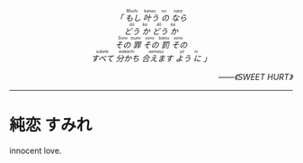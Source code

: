 <p style="text-align: center; font-style: italic" align="center"><i>「<ruby>
  もし<rp>(</rp><rt>Moshi</rt><rp>)</rp>
  叶う<rp>(</rp><rt>kanau</rt><rp>)</rp>
  の<rp>(</rp><rt>no</rt><rp>)</rp>
  なら<rp>(</rp><rt>nara</rt><rp>)</rp>
</ruby><br><ruby>
  どう<rp>(</rp><rt>dō</rt><rp>)</rp>
  か<rp>(</rp><rt>ka</rt><rp>)</rp>
  どう<rp>(</rp><rt>dō</rt><rp>)</rp>
  か<rp>(</rp><rt>ka</rt><rp>)</rp>
</ruby><br><ruby>
  その<rp>(</rp><rt>Sono</rt><rp>)</rp>
  罪<rp>(</rp><rt>tsumi</rt><rp>)</rp>
  その<rp>(</rp><rt>sono</rt><rp>)</rp>
  罰<rp>(</rp><rt>batsu</rt><rp>)</rp>
  その<rp>(</rp><rt>sono</rt><rp>)</rp>
</ruby><br><ruby>
  すべて<rp>(</rp><rt>subete</rt><rp>)</rp>
  分かち<rp>(</rp><rt>wakachi</rt><rp>)</rp>
  合えます<rp>(</rp><rt>aemasu</rt><rp>)</rp>
  よう<rp>(</rp><rt>yō</rt><rp>)</rp>
  に<rp>(</rp><rt>ni</rt><rp>)</rp>
  </ruby>」</i></p>

<p style="text-align: right; font-style: italic" align="right"><i>——《SWEET HURT》</i></p>

---

# 純恋 すみれ

innocent love.

